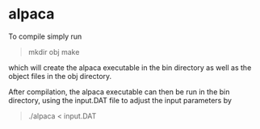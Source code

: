 # alpaca
To compile simply run
> mkdir obj
> make

which will create the alpaca executable in the bin directory as well as the object files in the obj directory.

After compilation, the alpaca executable can then be run in the bin directory, using the input.DAT file to adjust the input parameters by

> ./alpaca < input.DAT
